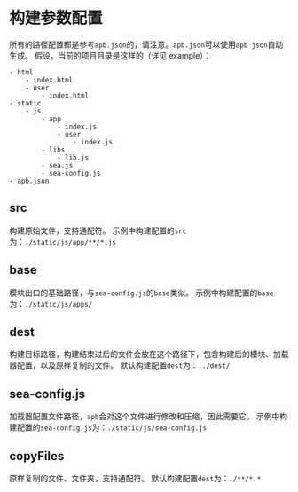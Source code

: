 # 构建参数配置

所有的路径配置都是参考`apb.json`的，请注意。`apb.json`可以使用`apb json`自动生成。
假设，当前的项目目录是这样的（详见 example）：
```
- html
	- index.html
	- user
		- index.html
- static
	- js
		- app
			- index.js
			- user
				- index.js
		- libs
			- lib.js
		- sea.js
		- sea-config.js
- apb.json
```

## src
构建原始文件，支持通配符。
示例中构建配置的`src`为：`./static/js/app/**/*.js`


## base
模块出口的基础路径，与`sea-config.js`的`base`类似。
示例中构建配置的`base`为：`./static/js/apps/`


## dest
构建目标路径，构建结束过后的文件会放在这个路径下，包含构建后的模块、加载器配置，以及原样复制的文件。
默认构建配置`dest`为：`../dest/`


## sea-config.js
加载器配置文件路径，`apb`会对这个文件进行修改和压缩，因此需要它。
示例中构建配置的`sea-config.js`为：`./static/js/sea-config.js`


## copyFiles
原样复制的文件、文件夹，支持通配符。
默认构建配置`dest`为：`./**/*.*`

